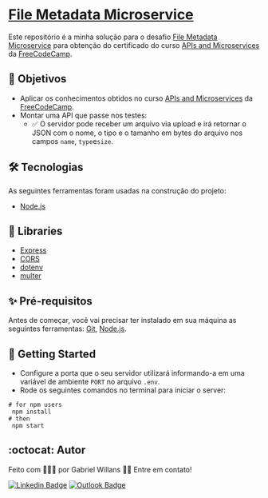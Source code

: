# [File Metadata Microservice](https://www.freecodecamp.org/learn/apis-and-microservices/apis-and-microservices-projects/file-metadata-microservice)

Este repositório é a minha solução para o desafio [File Metadata Microservice](https://www.freecodecamp.org/learn/apis-and-microservices/apis-and-microservices-projects/file-metadata-microservice) para obtenção do certificado do curso  [APIs and Microservices](https://www.freecodecamp.org/learn/apis-and-microservices) da [FreeCodeCamp](https://www.freecodecamp.org).

## 🎌 Objetivos

- Aplicar os conhecimentos obtidos no curso [APIs and Microservices](https://www.freecodecamp.org/learn/apis-and-microservices) da [FreeCodeCamp](https://www.freecodecamp.org).
- Montar uma API que passe nos testes:
	- :white_check_mark: O servidor pode receber um arquivo via upload e irá retornar o JSON com o nome, o tipo e o tamanho em bytes do arquivo nos campos `name`, `type`e`size`.

## 🛠 Tecnologias

As seguintes ferramentas foram usadas na construção do projeto:

- [Node.js](https://nodejs.org/)

## 📁 Libraries

- [Express](https://expressjs.com/)
- [CORS](https://www.npmjs.com/package/cors)
- [dotenv](https://www.npmjs.com/package/dotenv)
- [multer](https://www.npmjs.com/package/multer)

## ✨ Pré-requisitos

Antes de começar, você vai precisar ter instalado em sua máquina as seguintes ferramentas:
[Git](https://git-scm.com), [Node.js](https://nodejs.org/en/).

## 🚀 Getting Started

- Configure a porta que o seu servidor utilizará informando-a em uma variável de ambiente ```PORT``` no arquivo ```.env```.
- Rode os seguintes comandos no terminal para iniciar o server:

```
# for npm users
 npm install
# then 
 npm start
```
## :octocat: Autor

Feito com 👨🏻‍💻 por Gabriel Willans 👋🏽 Entre em contato!

[![Linkedin Badge](https://img.shields.io/badge/-Gabriel-blue?style=flat-square&logo=Linkedin&logoColor=white&link=https://www.linkedin.com/in/gabriel-willans-780754200/)](https://www.linkedin.com/in/gabriel-willans-780754200/) [![Outlook Badge](https://img.shields.io/badge/-g.willans@outlook.com-00a0ee?style=flat-square&logo=microsoftoutlook&logoColor=white&link=mailto:g.willans@outlook.com)](mailto:g.willans@outlook.com)

